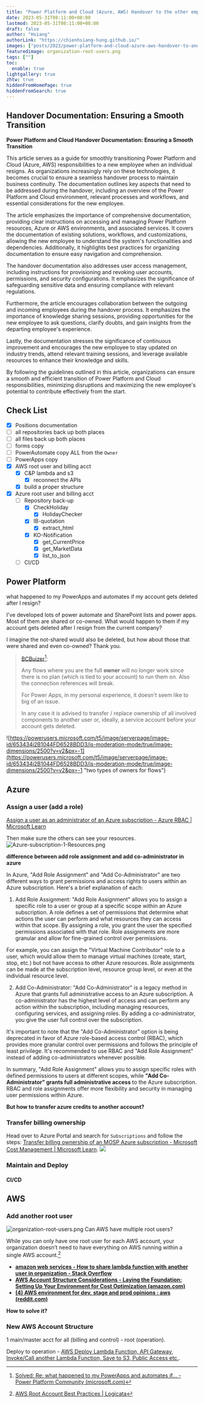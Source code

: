 ```yaml
---
title: "Power Platform and Cloud (Azure, AWS) Handover to the other employees"
date: 2023-05-31T08:11:00+08:00
lastmod: 2023-05-31T08:11:00+08:00
draft: false
author: "Hsiang"
authorLink: "https://chienhsiang-hung.github.io/"
images: ["posts/2023/power-platform-and-cloud-azure-aws-handover-to-another-employee/organization-root-users.png"]
featuredimage: organization-root-users.png
tags: [""]
toc:
  enable: true
lightgallery: true
zhtw: true
hiddenFromHomePage: true
hiddenFromSearch: true
---
```

## Handover Documentation: Ensuring a Smooth Transition
**Power Platform and Cloud Handover Documentation: Ensuring a Smooth Transition**

This article serves as a guide for smoothly transitioning Power Platform and Cloud (Azure, AWS) responsibilities to a new employee when an individual resigns. As organizations increasingly rely on these technologies, it becomes crucial to ensure a seamless handover process to maintain business continuity. The documentation outlines key aspects that need to be addressed during the handover, including an overview of the Power Platform and Cloud environment, relevant processes and workflows, and essential considerations for the new employee.

The article emphasizes the importance of comprehensive documentation, providing clear instructions on accessing and managing Power Platform resources, Azure or AWS environments, and associated services. It covers the documentation of existing solutions, workflows, and customizations, allowing the new employee to understand the system's functionalities and dependencies. Additionally, it highlights best practices for organizing documentation to ensure easy navigation and comprehension.

The handover documentation also addresses user access management, including instructions for provisioning and revoking user accounts, permissions, and security configurations. It emphasizes the significance of safeguarding sensitive data and ensuring compliance with relevant regulations.

Furthermore, the article encourages collaboration between the outgoing and incoming employees during the handover process. It emphasizes the importance of knowledge sharing sessions, providing opportunities for the new employee to ask questions, clarify doubts, and gain insights from the departing employee's experience.

Lastly, the documentation stresses the significance of continuous improvement and encourages the new employee to stay updated on industry trends, attend relevant training sessions, and leverage available resources to enhance their knowledge and skills.

By following the guidelines outlined in this article, organizations can ensure a smooth and efficient transition of Power Platform and Cloud responsibilities, minimizing disruptions and maximizing the new employee's potential to contribute effectively from the start.
## Check List
- [x] Positions documentation
- [ ] all repositories back up both places
- [ ] all files back up both places
- [ ] forms copy
- [ ] PowerAutomate copy ALL from the `Owner`
- [ ] PowerApps copy
- [x] AWS root user and billing acct
  - [x] C&P lambda and s3
    - [x] reconnect the APIs
  - [x] build a proper structure
- [x] Azure root user and billing acct
  - [ ] Repository back-up
    - [x] CheckHoliday
      - [x] HolidayChecker
    - [x] IB-quotation
      - [x] extract_html
    - [x] KO-Notification
      - [x] get_CurrentPrice
      - [x] get_MarketData
      - [x] list_to_json
  - [ ] CI/CD

## Power Platform
what happened to my PowerApps and automates if my account gets deleted after I resign?

I've developed lots of power automate and SharePoint lists and power apps. Most of them are shared or co-owned. What would happen to them if my account gets deleted after I resign from the current company?

I imagine the not-shared would also be deleted, but how about those that were shared and even co-owned? Thank you.

> [BCBuizer](https://powerusers.microsoft.com/t5/user/viewprofilepage/user-id/266500)[^whathappenedtomyPowerAppsandautomates]:
>
> Any flows where you are the full **owner** will no longer work since there is no plan (which is tied to your account) to run them on. Also the connection references will break. 
>
> For Power Apps, in my personal experience, it doesn't seem like to big of an issue.
>
> In any case it is advised to transfer / replace ownership of all involved components to another user or, ideally, a service account before your account gets deleted.

[^whathappenedtomyPowerAppsandautomates]: [Solved: Re: what happened to my PowerApps and automates if... - Power Platform Community (microsoft.com)](https://powerusers.microsoft.com/t5/Building-Power-Apps/what-happened-to-my-PowerApps-and-automates-if-my-account-gets/m-p/2157698#M540222)

![https://powerusers.microsoft.com/t5/image/serverpage/image-id/653434i2B1044FD6528BDD3/is-moderation-mode/true/image-dimensions/2500?v=v2&px=-1](https://powerusers.microsoft.com/t5/image/serverpage/image-id/653434i2B1044FD6528BDD3/is-moderation-mode/true/image-dimensions/2500?v=v2&px=-1 "two types of owners for flows")

## Azure
### Assign a user (add a role)
[Assign a user as an administrator of an Azure subscription - Azure RBAC | Microsoft Learn](https://learn.microsoft.com/en-us/azure/role-based-access-control/role-assignments-portal-subscription-admin)

Then make sure the others can see your resources.
![Azure-subscription-1-Resources.png](Azure-subscription-1-Resources.png "Azure-subscription-1-Resources")

**difference between add role assignment and add co-administrator in azure**

In Azure, "Add Role Assignment" and "Add Co-Administrator" are two different ways to grant permissions and access rights to users within an Azure subscription. Here's a brief explanation of each:

1. Add Role Assignment:
"Add Role Assignment" allows you to assign a specific role to a user or group at a specific scope within an Azure subscription. A role defines a set of permissions that determine what actions the user can perform and what resources they can access within that scope. By assigning a role, you grant the user the specified permissions associated with that role. Role assignments are more granular and allow for fine-grained control over permissions.

For example, you can assign the "Virtual Machine Contributor" role to a user, which would allow them to manage virtual machines (create, start, stop, etc.) but not have access to other Azure resources. Role assignments can be made at the subscription level, resource group level, or even at the individual resource level.

2. Add Co-Administrator:
"Add Co-Administrator" is a legacy method in Azure that grants full administrative access to an Azure subscription. A co-administrator has the highest level of access and can perform any action within the subscription, including managing resources, configuring services, and assigning roles. By adding a co-administrator, you give the user full control over the subscription.

It's important to note that the "Add Co-Administrator" option is being deprecated in favor of Azure role-based access control (RBAC), which provides more granular control over permissions and follows the principle of least privilege. It's recommended to use RBAC and "Add Role Assignment" instead of adding co-administrators whenever possible.

In summary, "Add Role Assignment" allows you to assign specific roles with defined permissions to users at different scopes, while **"Add Co-Administrator" grants full administrative access** to the Azure subscription. RBAC and role assignments offer more flexibility and security in managing user permissions within Azure.

**But how to transfer azure credits to another account?**
### Transfer billing ownership
Head over to Azure Portal and search for `Subscriptions` and follow the steps: [Transfer billing ownership of an MOSP Azure subscription - Microsoft Cost Management | Microsoft Learn](https://learn.microsoft.com/en-us/azure/cost-management-billing/manage/billing-subscription-transfer).
![](https://learn.microsoft.com/en-us/azure/cost-management-billing/manage/media/billing-subscription-transfer/navigate-subscriptions.png#lightbox)

### Maintain and Deploy
#### CI/CD

## AWS
### Add another root user
![organization-root-users.png](organization-root-users.png "organization-root-users")
Can AWS have multiple root users?

While you can only have one root user for each AWS account, your organization doesn’t need to have everything on AWS running within a single AWS account.[^AWSRootAccountBestPractices]

[^AWSRootAccountBestPractices]: [AWS Root Account Best Practices | Logicata](https://www.logicata.com/blog/aws-root-user-best-practices/#:~:text=While%20you%20can%20only%20have,within%20a%20single%20AWS%20account.)

- **[amazon web services - How to share lambda function with another user in organization - Stack Overflow](https://stackoverflow.com/questions/58441717/how-to-share-lambda-function-with-another-user-in-organization)**
- **[AWS Account Structure Considerations - Laying the Foundation: Setting Up Your Environment for Cost Optimization (amazon.com)](https://docs.aws.amazon.com/whitepapers/latest/cost-optimization-laying-the-foundation/aws-account-structure.html)**
- **[(4) AWS environment for dev, stage and prod opinions : aws (reddit.com)](https://www.reddit.com/r/aws/comments/6ajxni/aws_environment_for_dev_stage_and_prod_opinions/)**

**How to solve it?**
### New AWS Account Structure
1 main/master acct for all (billing and control) - root (operation).

Deploy to operation - [AWS Deploy Lambda Function, API Gateway, Invoke/Call another Lambda Function, Save to S3, Public Access etc.](https://chienhsiang-hung.github.io/blog/posts/2023/aws-deploy-lambda-function-api-gateway-invoke-call-another-lambda-function-save-to-s3-public-access-etc/).